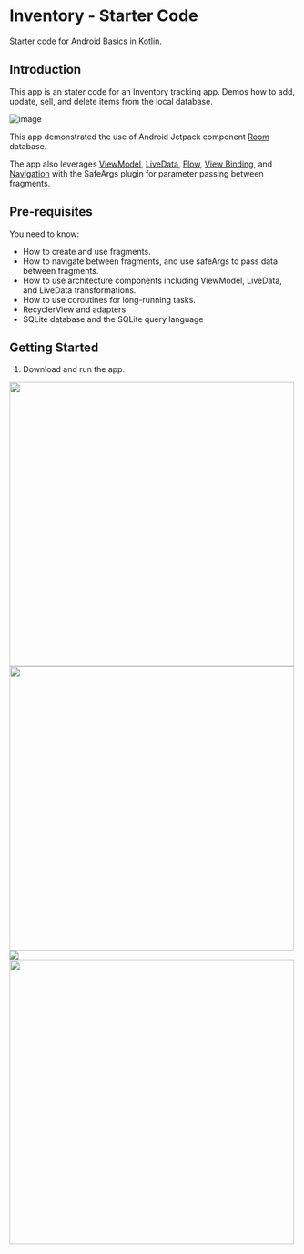 Inventory - Starter Code
==================================

Starter code for Android Basics in Kotlin.

Introduction
------------

This app is an stater code for an Inventory tracking app. Demos how to add, update, sell, and delete
 items from the local database.
 
 ![image](https://user-images.githubusercontent.com/36050790/175809386-c180d871-352f-4b23-9818-30c58e1efeec.png)

 
This app demonstrated
the use of Android Jetpack component [Room](https://developer.android.com/training/data-storage/room) database.  

The app also leverages [ViewModel](https://developer.android.com/topic/libraries/architecture/viewmodel),
[LiveData](https://developer.android.com/topic/libraries/architecture/livedata),
[Flow](https://developer.android.com/kotlin/flow),
[View Binding](https://developer.android.com/topic/libraries/view-binding),
and [Navigation](https://developer.android.com/topic/libraries/architecture/navigation/)
with the SafeArgs plugin for parameter passing between fragments.

Pre-requisites
--------------

You need to know:
- How to create and use fragments.
- How to navigate between fragments, and use safeArgs to pass data between fragments.
- How to use architecture components including ViewModel, LiveData, and LiveData transformations.
- How to use coroutines for long-running tasks.
- RecyclerView and adapters
- SQLite database and the SQLite query language


Getting Started
---------------

1. Download and run the app.


<img height="500" src="https://user-images.githubusercontent.com/36050790/175809342-c4437568-4743-4460-89e2-e9ebb580232e.png">
<img height="500" src="https://user-images.githubusercontent.com/36050790/175811382-fe66e772-3980-4d22-8bc1-5060d1c56de8.png">
<img src="https://user-images.githubusercontent.com/36050790/175812150-c008ff28-c218-415b-ba94-d6f3a21e8690.png">
<img height="500" src="https://user-images.githubusercontent.com/36050790/175812196-241043a2-f34a-4529-84cb-3eac0de0a036.png">




